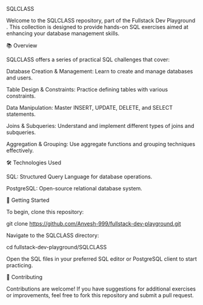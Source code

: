 SQLCLASS

Welcome to the SQLCLASS repository, part of the Fullstack Dev Playground
. This collection is designed to provide hands-on SQL exercises aimed at enhancing your database management skills.

📚 Overview

SQLCLASS offers a series of practical SQL challenges that cover:

Database Creation & Management: Learn to create and manage databases and users.

Table Design & Constraints: Practice defining tables with various constraints.

Data Manipulation: Master INSERT, UPDATE, DELETE, and SELECT statements.

Joins & Subqueries: Understand and implement different types of joins and subqueries.

Aggregation & Grouping: Use aggregate functions and grouping techniques effectively.

🛠️ Technologies Used

SQL: Structured Query Language for database operations.

PostgreSQL: Open-source relational database system.

🚀 Getting Started

To begin, clone this repository:

git clone https://github.com/Anvesh-999/fullstack-dev-playground.git


Navigate to the SQLCLASS directory:

cd fullstack-dev-playground/SQLCLASS


Open the SQL files in your preferred SQL editor or PostgreSQL client to start practicing.

📌 Contributing

Contributions are welcome! If you have suggestions for additional exercises or improvements, feel free to fork this repository and submit a pull request.